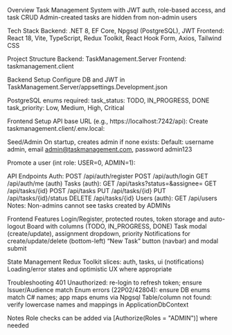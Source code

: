 Overview
Task Management System with JWT auth, role-based access, and task CRUD
Admin-created tasks are hidden from non-admin users

Tech Stack
Backend: .NET 8, EF Core, Npgsql (PostgreSQL), JWT
Frontend: React 18, Vite, TypeScript, Redux Toolkit, React Hook Form, Axios, Tailwind CSS

Project Structure
Backend: TaskManagement.Server
Frontend: taskmanagement.client

Backend Setup
Configure DB and JWT in TaskManagement.Server/appsettings.Development.json

PostgreSQL enums required:
task_status: TODO, IN_PROGRESS, DONE
task_priority: Low, Medium, High, Critical

Frontend Setup
API base URL (e.g., https://localhost:7242/api):
Create taskmanagement.client/.env.local:

Seed/Admin
On startup, creates admin if none exists:
Default: username admin, email admin@taskmanagement.com, password admin123

Promote a user (int role: USER=0, ADMIN=1):

API Endpoints
Auth:
POST /api/auth/register
POST /api/auth/login
GET /api/auth/me (auth)
Tasks (auth):
GET /api/tasks?status=&assignee=
GET /api/tasks/{id}
POST /api/tasks
PUT /api/tasks/{id}
PUT /api/tasks/{id}/status
DELETE /api/tasks/{id}
Users (auth):
GET /api/users
Notes:
Non-admins cannot see tasks created by ADMINs

Frontend Features
Login/Register, protected routes, token storage and auto-logout
Board with columns (TODO, IN_PROGRESS, DONE)
Task modal (create/update), assignment dropdown, priority
Notifications for create/update/delete (bottom-left)
“New Task” button (navbar) and modal submit 

State Management
Redux Toolkit slices: auth, tasks, ui (notifications)
Loading/error states and optimistic UX where appropriate

Troubleshooting
401 Unauthorized: re-login to refresh token; ensure Issuer/Audience match
Enum errors (22P02/42804): ensure DB enums match C# names; app maps enums via Npgsql
Table/column not found: verify lowercase names and mappings in ApplicationDbContext

Notes
Role checks can be added via [Authorize(Roles = "ADMIN")] where needed
